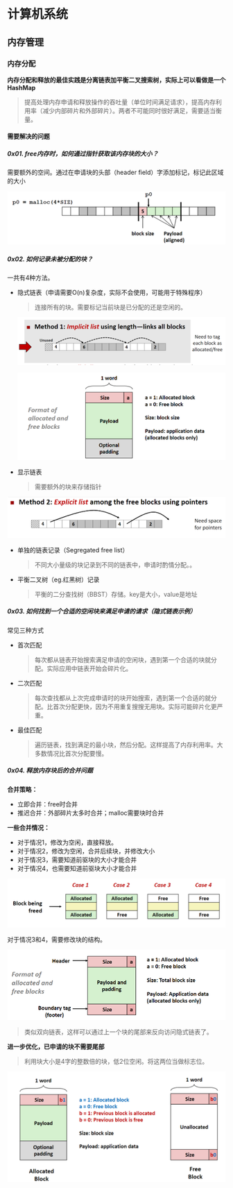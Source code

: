 # 计算机系统

## 内存管理

### 内存分配

**内存分配和释放的最佳实践是分离链表加平衡二叉搜索树，实际上可以看做是一个HashMap**

> 提高处理内存申请和释放操作的吞吐量（单位时间满足请求），提高内存利用率（减少内部碎片和外部碎片）。两者不可能同时很好满足，需要适当衡量。

#### 需要解决的问题

##### 0x01. free内存时，如何通过指针获取该内存块的大小？

需要额外的空间。通过在申请块的头部（header field）字添加标记，标记此区域的大小

![1572421974705](pics/1572421974705.png)

##### 0x02. 如何记录未被分配的块？

一共有4种方法。

- 隐式链表（申请需要O(n)复杂度，实际不会使用，可能用于特殊程序）

  > 连接所有的块。需要标记当前块是已分配的还是空闲的。

  ![1572422440309](pics/1572422440309.png)

  ![1572422819647](pics/1572422819647.png)

- 显示链表

  > 需要额外的块来存储指针

![1572422475433](pics/1572422475433.png)

- 单独的链表记录（Segregated free list）

  > 不同大小量级的块记录到不同的链表中，申请时酌情分配。。

- 平衡二叉树（eg.红黑树）记录

  > 平衡的二分查找树（BBST）存储。key是大小，value是地址

##### 0x03. 如何找到一个合适的空闲块来满足申请的请求（隐式链表示例）

常见三种方式

- 首次匹配

  > 每次都从链表开始搜索满足申请的空闲块，遇到第一个合适的块就分配。实际应用中链表开始会碎片化。

- 二次匹配

  > 每次查找都从上次完成申请时的块开始搜索，遇到第一个合适的就分配。比首次分配更快，因为不用重复搜搜无用块。实际可能碎片化更严重。

- 最佳匹配

  > 遍历链表，找到满足的最小块，然后分配。这样提高了内存利用率。大多数情况比首次分配要慢。

##### 0x04.  释放内存块后的合并问题

**合并策略：**

- 立即合并：free时合并
- 推迟合并：外部碎片太多时合并；malloc需要块时合并

**一些合并情况：**

- 对于情况1，修改为空闲，直接释放。
- 对于情况2，修改为空闲，合并后续块，并修改大小
- 对于情况3，需要知道前驱块的大小才能合并
- 对于情况4，也需要知道前驱块大小才能合并

![1572424147770](pics/1572424147770.png)



对于情况3和4，需要修改块的结构。

![1572424385115](pics/1572424385115.png)

> 类似双向链表，这样可以通过上一个块的尾部来反向访问隐式链表了。



**进一步优化，已申请的块不需要尾部**

> 利用块大小是4字的整数倍的块，低2位空闲。将这两位当做标志位。

![1572424675115](pics/1572424675115.png)


